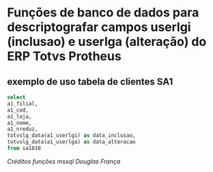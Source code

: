 # Funções de banco de dados para descriptografar campos userlgi (inclusao) e userlga (alteração) do ERP Totvs Protheus

## exemplo de uso tabela de clientes SA1
```SQL
select 
a1_filial,
a1_cod,
a1_loja,
a1_nome,
a1_nreduz,
totvslg_data(a1_userlgi) as data_inclusao,
totvslg_data(a1_userlga) as data_alteracao
from sa1010
```




*Créditos funções mssql Douglas França*

